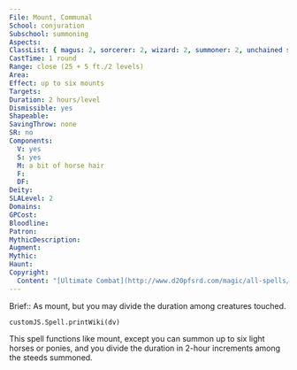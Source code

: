 ```yaml
---
File: Mount, Communal
School: conjuration
Subschool: summoning
Aspects: 
ClassList: { magus: 2, sorcerer: 2, wizard: 2, summoner: 2, unchained summoner: 2, witch: 2, occultist: 2 }
CastTime: 1 round
Range: close (25 + 5 ft./2 levels)
Area: 
Effect: up to six mounts
Targets: 
Duration: 2 hours/level
Dismissible: yes
Shapeable: 
SavingThrow: none
SR: no
Components:
  V: yes
  S: yes
  M: a bit of horse hair
  F: 
  DF: 
Deity: 
SLALevel: 2
Domains: 
GPCost: 
Bloodline: 
Patron: 
MythicDescription: 
Augment: 
Mythic: 
Haunt: 
Copyright:
  Content: "[Ultimate Combat](http://www.d20pfsrd.com/magic/all-spells/m/mount#TOC-Mount-Communal)"
---
```

Brief:: As mount, but you may divide the duration among creatures touched.

```dataviewjs
customJS.Spell.printWiki(dv)
```

This spell functions like mount, except you can summon up to six light horses or ponies, and you divide the duration in 2-hour increments among the steeds summoned.
